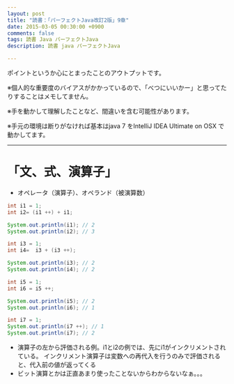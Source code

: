 ```yaml
---
layout: post
title: "読書：「パーフェクトJava改訂2版」9章"
date: 2015-03-05 00:30:00 +0900
comments: false
tags: 読書 Java パーフェクトJava
description: 読書 java パーフェクトJava

---
```


ポイントというか心にとまったことのアウトプットです。

※個人的な重要度のバイアスがかかっているので、「べつにいいかー」と思ってたりすることはメモしてません。

※手を動かして理解したことなど、間違いを含む可能性があります。

※手元の環境は断りがなければ基本はjava 7 をIntelliJ IDEA Ultimate on OSX で動かしてます。

---


# 「文、式、演算子」

<!--more-->

* オペレータ（演算子）、オペランド（被演算数）

```java
int i1 = 1;
int i2= (i1 ++) + i1;

System.out.println(i1); // 2
System.out.println(i2); // 3

int i3 = 1;
int i4=  i3 + (i3 ++);

System.out.println(i3); // 2
System.out.println(i4); // 2

int i5 = 1;
int i6 = i5 ++;

System.out.println(i5); // 2
System.out.println(i6); // 1

int i7 = 1;
System.out.println(i7 ++); // 1
System.out.println(i7); // 2
```

* 演算子の左から評価される例。i1とi2の例では、先にi1がインクリメントされている。
インクリメント演算子は変数への再代入を行うのみで評価されると、代入前の値が返ってくる
* ビット演算とかは正直あまり使ったことないからわからないなぁ。。。
